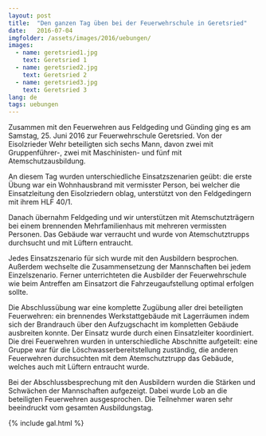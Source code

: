 ```yaml
---
layout: post
title:  "Den ganzen Tag üben bei der Feuerwehrschule in Geretsried"
date:   2016-07-04
imgfolder: /assets/images/2016/uebungen/
images:
  - name: geretsried1.jpg
    text: Geretsried 1
  - name: geretsried2.jpg
    text: Geretsried 2
  - name: geretsried3.jpg
    text: Geretsried 3
lang: de
tags: uebungen
---
```


Zusammen mit den Feuerwehren aus Feldgeding und Günding ging es am Samstag, 25. Juni 2016 zur Feuerwehrschule Geretsried. Von der Eisolzrieder Wehr beteiligten sich sechs Mann, davon zwei mit Gruppenführer-, zwei mit Maschinisten- und fünf mit Atemschutzausbildung.

An diesem Tag wurden unterschiedliche Einsatzszenarien geübt: die erste Übung war ein Wohnhausbrand mit vermisster Person, bei welcher die Einsatzleitung den Eisolzriedern oblag, unterstützt von den Feldgedingern mit ihrem HLF 40/1.

Danach übernahm Feldgeding und wir unterstützen mit Atemschutzträgern bei einem brennenden Mehrfamilienhaus mit mehreren vermissten Personen. Das Gebäude war verraucht und wurde von Atemschutztrupps durchsucht und mit Lüftern entraucht.

Jedes Einsatzszenario für sich wurde mit den Ausbildern besprochen. Außerdem wechselte die Zusammensetzung der Mannschaften bei jedem Einzelszenario. Ferner unterrichteten die Ausbilder der Feuerwehrschule wie beim Antreffen am Einsatzort die Fahrzeugaufstellung optimal erfolgen sollte.

Die Abschlussübung war eine komplette Zugübung aller drei beteiligten Feuerwehren: ein brennendes Werkstattgebäude mit Lagerräumen indem sich der Brandrauch über den Aufzugschacht im kompletten Gebäude ausbreiten konnte. Der Einsatz wurde durch einen Einsatzleiter koordiniert. Die drei Feuerwehren wurden in unterschiedliche Abschnitte aufgeteilt: eine Gruppe war für die Löschwasserbereitstellung zuständig, die anderen Feuerwehren durchsuchten mit dem Atemschutztrupp das Gebäude, welches auch mit Lüftern entraucht wurde.

Bei der Abschlussbesprechung mit den Ausbildern wurden die Stärken und Schwächen der Mannschaften aufgezeigt. Dabei wurde Lob an die beteiligten Feuerwehren ausgesprochen. Die Teilnehmer waren sehr beeindruckt vom gesamten Ausbildungstag.

{% include gal.html %}

